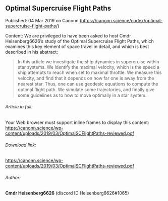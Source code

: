 ## Optimal Supercruise Flight Paths

Published: 04 Mar 2019 on Canonn (https://canonn.science/codex/optimal-supercruise-flight-paths/)

Content: We are privileged to have been asked to host Cmdr Heisenberg6626’s study of the Optimal Supercruise Flight Paths, which examines this key element of space travel in detail, and which is best described in his abstract:

> 
> In this article we investigate the ship dynamics in supercruise within star systems. We identify the maximal velocity, which is the speed a ship attempts to reach when set to maximal throttle. We measure this velocity, and ﬁnd that it depends on how far one is away from the nearest star. Thus, one can use geodesic equations to compute the optimal ﬂight path. We simulate some trajectories, and ﬁnally give some guidelines as to how to move optimally in a star system.

###### Article in full:

Your Web browser must support inline frames to display this content: https://canonn.science/wp-content/uploads/2019/03/OptimalSCFlightPaths-reviewed.pdf

###### Download link:

https://canonn.science/wp-content/uploads/2019/03/OptimalSCFlightPaths-reviewed.pdf

###### Author:

**Cmdr Heisenberg6626** (discord ID Heisenberg6626#1065)